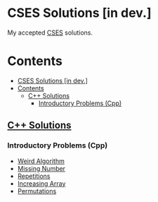 # CSES Solutions [in dev.]

My accepted [CSES](https://cses.fi/problemset/) solutions.

# Contents

-   [CSES Solutions \[in dev.\]](#cses-solutions-in-dev)
-   [Contents](#contents)
    -   [C++ Solutions](#c-solutions)
        -   [Introductory Problems (Cpp)](#introductory-problems-cpp)

## [C++ Solutions](#cpp-solutions)

### Introductory Problems (Cpp)

-   [Weird Algorithm](introductory_problems/cpp/weird_algorithm.cpp)
-   [Missing Number](introductory_problems/cpp/missing_number.cpp)
-   [Repetitions](introductory_problems/cpp/repetitions.cpp)
-   [Increasing Array](introductory_problems/cpp/increasing_array.cpp)
-   [Permutations](introductory_problems/cpp/permutations.cpp)

